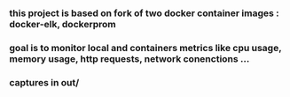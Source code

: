 ### this project is based on fork of two docker container images : docker-elk, dockerprom

### goal is to monitor local and containers metrics like cpu usage, memory usage, http requests, network conenctions ...

### captures in out/
